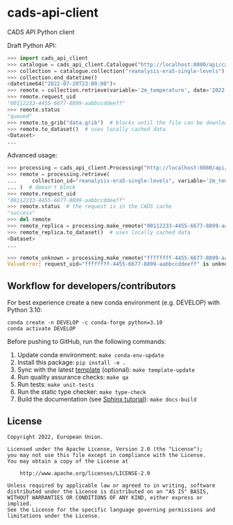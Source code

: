 # cads-api-client

CADS API Python client

Draft Python API:

```python
>>> import cads_api_client
>>> catalogue = cads_api_client.Catalogue("http://localhost:8080/api/catalogue")
>>> collection = catalogue.collection("reanalysis-era5-single-levels")
>>> collection.end_datetime()
<datetime64("2022-07-20T23:00:00")>
>>> remote = collection.retrieve(variable='2m_temperature', date='2022-07-01')  # doesn't block
>>> remote.request_uid
"00112233-4455-6677-8899-aabbccddeeff"
>>> remote.status
"queued"
>>> remote.to_grib("data.grib")  # blocks until the file can be downloaded
>>> remote.to_dataset()  # uses locally cached data
<Dataset>
...

```

Advanced usage:

```python
>>> processing = cads_api_client.Processing("http://localhost:8080/api/processing")
>>> remote = processing.retrieve(
...     collection_id="reanalysis-era5-single-levels", variable='2m_temperature', date='2022-07-01'
... )  # doesn't block
>>> remote.request_uid
"00112233-4455-6677-8899-aabbccddeeff"
>>> remote.status  # the request is in the CADS cache
"success"
>>> del remote
>>> remote_replica = processing.make_remote("00112233-4455-6677-8899-aabbccddeeff")
>>> remote_replica.to_dataset()  # uses locally cached data
<Dataset>
...

>>> remote_unknown = processing.make_remote("ffffffff-4455-6677-8899-aabbccddeeff")
ValueError: request_uid="ffffffff-4455-6677-8899-aabbccddeeff" is unknown

```

## Workflow for developers/contributors

For best experience create a new conda environment (e.g. DEVELOP) with Python 3.10:

```
conda create -n DEVELOP -c conda-forge python=3.10
conda activate DEVELOP
```

Before pushing to GitHub, run the following commands:

1. Update conda environment: `make conda-env-update`
1. Install this package: `pip install -e .`
1. Sync with the latest [template](https://github.com/ecmwf-projects/cookiecutter-conda-package) (optional): `make template-update`
1. Run quality assurance checks: `make qa`
1. Run tests: `make unit-tests`
1. Run the static type checker: `make type-check`
1. Build the documentation (see [Sphinx tutorial](https://www.sphinx-doc.org/en/master/tutorial/)): `make docs-build`

## License

```
Copyright 2022, European Union.

Licensed under the Apache License, Version 2.0 (the "License");
you may not use this file except in compliance with the License.
You may obtain a copy of the License at

    http://www.apache.org/licenses/LICENSE-2.0

Unless required by applicable law or agreed to in writing, software
distributed under the License is distributed on an "AS IS" BASIS,
WITHOUT WARRANTIES OR CONDITIONS OF ANY KIND, either express or implied.
See the License for the specific language governing permissions and
limitations under the License.
```
